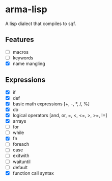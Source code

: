 # arma-lisp

A lisp dialect that compiles to sqf.

## Features
- [ ] macros
- [ ] keywords
- [x] name mangling

## Expressions
- [x] if 
- [x] def
- [x] basic math expressions [+, -, *, /, %]
- [x] do 
- [x] logical operators [and, or, =, <, <=, >, >=, !=]
- [x] arrays
- [ ] for
- [ ] while
- [x] fn
- [ ] foreach
- [ ] case
- [ ] exitwith
- [ ] waituntil
- [ ] default
- [x] function call syntax
